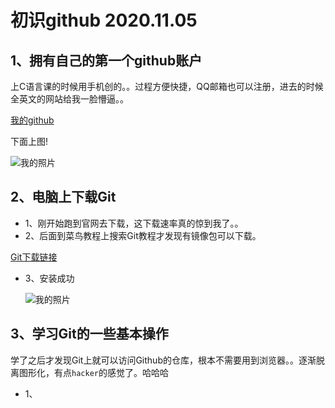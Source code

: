 # 初识github 2020.11.05

 ## 1、拥有自己的第一个github账户

上C语言课的时候用手机创的。。过程方便快捷，QQ邮箱也可以注册，进去的时候全英文的网站给我一脸懵逼。。

[我的github](https://github.com/Mr-Chenxii)

下面上图!

![我的照片](C:\Users\windows\Desktop\新建文件夹\GitHub2.png)

## 2、电脑上下载Git

* 1、刚开始跑到官网去下载，这下载速率真的惊到我了。。
* 2、后面到菜鸟教程上搜索Git教程才发现有镜像包可以下载。

[Git下载链接](https://npm.taobao.org/mirrors/git-for-windows/)

* 3、安装成功

  ![我的照片](C:\Users\windows\Desktop\新建文件夹\Git.png)

## 3、学习Git的一些基本操作

学了之后才发现Git上就可以访问Github的仓库，根本不需要用到浏览器。。逐渐脱离图形化，有点`hacker`的感觉了。哈哈哈

* 1、


